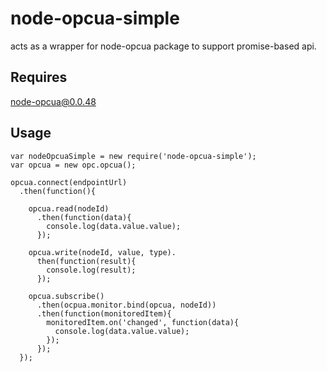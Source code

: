 node-opcua-simple
=================

acts as a wrapper for node-opcua package to support promise-based api.

Requires
--------

node-opcua@0.0.48

Usage
-----
```
var nodeOpcuaSimple = new require('node-opcua-simple');
var opcua = new opc.opcua();

opcua.connect(endpointUrl)
  .then(function(){
    
    opcua.read(nodeId)
      .then(function(data){
        console.log(data.value.value);
      });
      
    opcua.write(nodeId, value, type).
      then(function(result){
        console.log(result);
      });
      
    opcua.subscribe()
      .then(ocpua.monitor.bind(opcua, nodeId))
      .then(function(monitoredItem){
        monitoredItem.on('changed', function(data){
          console.log(data.value.value);
        });
      });
  });
```

